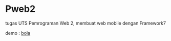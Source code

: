 # Pweb2
tugas UTS Pemrograman Web 2, membuat web mobile dengan Framework7

demo : <a href="http://mercubuana-bola.herokuapp.com/" target="_blank">bola</a>